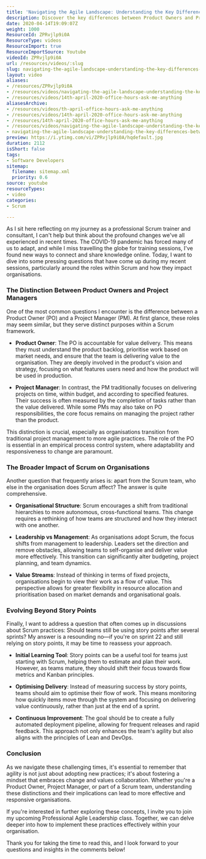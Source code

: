 ```yaml
---
title: 'Navigating the Agile Landscape: Understanding the Key Differences Between Product Owners and Project Managers'
description: Discover the key differences between Product Owners and Project Managers in Scrum, and learn how to enhance your organisation's agility and value delivery.
date: 2020-04-14T19:09:07Z
weight: 1000
ResourceId: ZPRvjlp9i0A
ResourceType: videos
ResourceImport: true
ResourceImportSource: Youtube
videoId: ZPRvjlp9i0A
url: /resources/videos/:slug
slug: navigating-the-agile-landscape-understanding-the-key-differences-between-product-owners-and-project-managers
layout: video
aliases:
- /resources/ZPRvjlp9i0A
- /resources/videos/navigating-the-agile-landscape-understanding-the-key-differences-between-product-owners-and-project-managers
- /resources/videos/14th-april-2020-office-hours-ask-me-anything
aliasesArchive:
- /resources/videos/th-april-office-hours-ask-me-anything
- /resources/videos/14th-april-2020-office-hours-ask-me-anything
- /resources/14th-april-2020-office-hours-ask-me-anything
- /resources/videos/navigating-the-agile-landscape-understanding-the-key-differences-between-product-owners-and-project-managers
- navigating-the-agile-landscape-understanding-the-key-differences-between-product-owners-and-project-managers
preview: https://i.ytimg.com/vi/ZPRvjlp9i0A/hqdefault.jpg
duration: 2112
isShort: false
tags:
- Software Developers
sitemap:
  filename: sitemap.xml
  priority: 0.6
source: youtube
resourceTypes:
- video
categories:
- Scrum

---
```

As I sit here reflecting on my journey as a professional Scrum trainer and consultant, I can't help but think about the profound changes we've all experienced in recent times. The COVID-19 pandemic has forced many of us to adapt, and while I miss travelling the globe for training sessions, I've found new ways to connect and share knowledge online. Today, I want to dive into some pressing questions that have come up during my recent sessions, particularly around the roles within Scrum and how they impact organisations.

### The Distinction Between Product Owners and Project Managers

One of the most common questions I encounter is the difference between a Product Owner (PO) and a Project Manager (PM). At first glance, these roles may seem similar, but they serve distinct purposes within a Scrum framework.

- **Product Owner**: The PO is accountable for value delivery. This means they must understand the product backlog, prioritise work based on market needs, and ensure that the team is delivering value to the organisation. They are deeply involved in the product's vision and strategy, focusing on what features users need and how the product will be used in production.

- **Project Manager**: In contrast, the PM traditionally focuses on delivering projects on time, within budget, and according to specified features. Their success is often measured by the completion of tasks rather than the value delivered. While some PMs may also take on PO responsibilities, the core focus remains on managing the project rather than the product.

This distinction is crucial, especially as organisations transition from traditional project management to more agile practices. The role of the PO is essential in an empirical process control system, where adaptability and responsiveness to change are paramount.

### The Broader Impact of Scrum on Organisations

Another question that frequently arises is: apart from the Scrum team, who else in the organisation does Scrum affect? The answer is quite comprehensive. 

- **Organisational Structure**: Scrum encourages a shift from traditional hierarchies to more autonomous, cross-functional teams. This change requires a rethinking of how teams are structured and how they interact with one another. 

- **Leadership vs Management**: As organisations adopt Scrum, the focus shifts from management to leadership. Leaders set the direction and remove obstacles, allowing teams to self-organise and deliver value more effectively. This transition can significantly alter budgeting, project planning, and team dynamics.

- **Value Streams**: Instead of thinking in terms of fixed projects, organisations begin to view their work as a flow of value. This perspective allows for greater flexibility in resource allocation and prioritisation based on market demands and organisational goals.

### Evolving Beyond Story Points

Finally, I want to address a question that often comes up in discussions about Scrum practices: Should teams still be using story points after several sprints? My answer is a resounding no—if you're on sprint 22 and still relying on story points, it may be time to reassess your approach.

- **Initial Learning Tool**: Story points can be a useful tool for teams just starting with Scrum, helping them to estimate and plan their work. However, as teams mature, they should shift their focus towards flow metrics and Kanban principles.

- **Optimising Delivery**: Instead of measuring success by story points, teams should aim to optimise their flow of work. This means monitoring how quickly items move through the system and focusing on delivering value continuously, rather than just at the end of a sprint.

- **Continuous Improvement**: The goal should be to create a fully automated deployment pipeline, allowing for frequent releases and rapid feedback. This approach not only enhances the team's agility but also aligns with the principles of Lean and DevOps.

### Conclusion

As we navigate these challenging times, it's essential to remember that agility is not just about adopting new practices; it's about fostering a mindset that embraces change and values collaboration. Whether you're a Product Owner, Project Manager, or part of a Scrum team, understanding these distinctions and their implications can lead to more effective and responsive organisations.

If you're interested in further exploring these concepts, I invite you to join my upcoming Professional Agile Leadership class. Together, we can delve deeper into how to implement these practices effectively within your organisation. 

Thank you for taking the time to read this, and I look forward to your questions and insights in the comments below!
